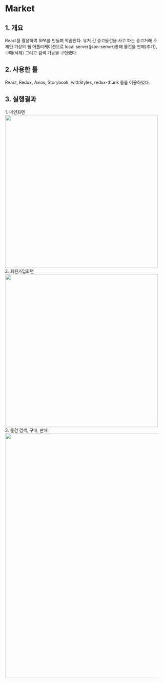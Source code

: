 <h1>Market</h1>
<h2>1. 개요</h2>
React를 활용하여 SPA를 만들며 학습한다.
유저 간 중고물건을 사고 파는 중고거래 주제인 가상의 웹 어플리케이션으로 local server(json-server)통해 물건을 판매(추가), 구매(삭제) 그리고 검색 기능을 구현했다. 
<h2>2. 사용한 툴</h2>
React, Redux, Axios, Storybook, withStyles, redux-thunk 등을 이용하였다.
<h2>3. 실행결과</h2>
1. 메인화면
<img src=https://user-images.githubusercontent.com/77057563/218315291-0ca4842e-89ad-49f9-bb62-52ee33543afb.jpg width="500" height="500"/>
2. 회원가입화면
<img src=https://user-images.githubusercontent.com/77057563/218315314-fd9a26cb-18b2-4200-aef8-425354ebb5d9.jpg width="500" height="500"/>
3. 물건 검색, 구매, 판매
<img src=https://user-images.githubusercontent.com/77057563/218315909-9e3d6237-50b6-428f-9350-87f229cf0f82.gif width="700" height="800"/>
